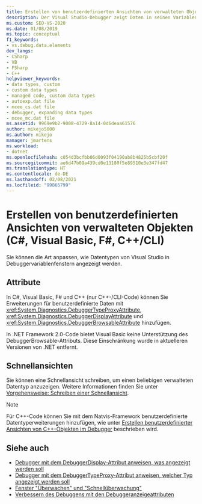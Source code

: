 ```yaml
---
title: Erstellen von benutzerdefinierten Ansichten von verwalteten Objekten | Microsoft-Dokumentation
description: Der Visual Studio-Debugger zeigt Daten in seinen Variablenfenstern an. Hier erfahren Sie, wie Sie das Anzeigen von Datentypen (einschließlich benutzerdefinierter Typen) anpassen können.
ms.custom: SEO-VS-2020
ms.date: 01/08/2019
ms.topic: conceptual
f1_keywords:
- vs.debug.data.elements
dev_langs:
- CSharp
- VB
- FSharp
- C++
helpviewer_keywords:
- data types, custom
- custom data types
- managed code, custom data types
- autoexp.dat file
- mcee_cs.dat file
- debugger, expanding data types
- mcee_mc.dat file
ms.assetid: 9969e9b2-9008-4729-8a14-0d6deaa61576
author: mikejo5000
ms.author: mikejo
manager: jmartens
ms.workload:
- dotnet
ms.openlocfilehash: c054d3bcfbb06d0093f04190ab8b4825b5cbf20f
ms.sourcegitcommit: ae6d47b09a439cd0e13180f5e89510e3e347fd47
ms.translationtype: HT
ms.contentlocale: de-DE
ms.lasthandoff: 02/08/2021
ms.locfileid: "99865799"
---
```

# <a name="create-custom-views-of-managed-objects-c-visual-basic-f-ccli"></a>Erstellen von benutzerdefinierten Ansichten von verwalteten Objekten (C#, Visual Basic, F#, C++/CLI)
Sie können die Art anpassen, wie Datentypen von Visual Studio in Debuggervariablenfenstern angezeigt werden.

## <a name="attributes"></a>Attribute

In C#, Visual Basic, F# und C++ (nur C++-/CLI-Code) können Sie Erweiterungen für benutzerdefinierte Daten mit <xref:System.Diagnostics.DebuggerTypeProxyAttribute>, <xref:System.Diagnostics.DebuggerDisplayAttribute> und <xref:System.Diagnostics.DebuggerBrowsableAttribute> hinzufügen.

In .NET Framework 2.0-Code bietet Visual Basic keine Unterstützung des DebuggerBrowsable-Attributs. Diese Einschränkung wurde in aktuelleren Versionen von .NET entfernt.

## <a name="visualizers"></a>Schnellansichten

Sie können eine Schnellansicht schreiben, um einen beliebigen verwalteten Datentyp anzuzeigen. Weitere Informationen finden Sie unter [Vorgehensweise: Schreiben einer Schnellansicht](create-custom-visualizers-of-data.md).

> [!NOTE]
> Für C++-Code können Sie mit dem Natvis-Framework benutzerdefinierte Datentyperweiterungen hinzufügen, wie unter [Erstellen benutzerdefinierter Ansichten von C++-Objekten im Debugger](create-custom-views-of-native-objects.md) beschrieben wird.

## <a name="see-also"></a>Siehe auch

- [Debugger mit dem DebuggerDisplay-Attribut anweisen, was angezeigt werden soll](../debugger/using-the-debuggerdisplay-attribute.md)
- [Debugger mit dem DebuggerTypeProxy-Attribut anweisen, welcher Typ angezeigt werden soll](../debugger/using-debuggertypeproxy-attribute.md)
- [Fenster "Überwachen" und "Schnellüberwachung"](../debugger/watch-and-quickwatch-windows.md)
- [Verbessern des Debuggens mit den Debuggeranzeigeattributen](/dotnet/framework/debug-trace-profile/enhancing-debugging-with-the-debugger-display-attributes)
